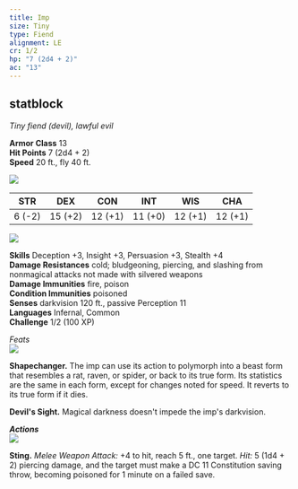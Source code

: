 ```yaml
---
title: Imp  
size: Tiny  
type: Fiend
alignment: LE
cr: 1/2  
hp: "7 (2d4 + 2)"  
ac: "13"
---
```

## statblock

_Tiny fiend (devil), lawful evil_

**Armor Class** 13  
**Hit Points** 7 (2d4 + 2)  
**Speed** 20 ft., fly 40 ft.

![](https://www.dndbeyond.com/file-attachments/0/579/stat-block-header-bar.svg)

|STR|DEX|CON|INT|WIS|CHA|
|---|---|---|---|---|---|
|6 (-2)|15 (+2)|12 (+1)|11 (+0)|12 (+1)|12 (+1)|

![](https://www.dndbeyond.com/file-attachments/0/579/stat-block-header-bar.svg)

**Skills** Deception +3, Insight +3, Persuasion +3, Stealth +4  
**Damage Resistances** cold; bludgeoning, piercing, and slashing from nonmagical attacks not made with silvered weapons  
**Damage Immunities** fire, poison  
**Condition Immunities** poisoned  
**Senses** darkvision 120 ft., passive Perception 11  
**Languages** Infernal, Common  
**Challenge** 1/2 (100 XP)

_Feats_  
![](https://www.dndbeyond.com/file-attachments/0/579/stat-block-header-bar.svg)

**Shapechanger.** The imp can use its action to polymorph into a beast form that resembles a rat, raven, or spider, or back to its true form. Its statistics are the same in each form, except for changes noted for speed. It reverts to its true form if it dies.

**Devil's Sight.** Magical darkness doesn't impede the imp's darkvision.

_**Actions**_  
![](https://www.dndbeyond.com/file-attachments/0/579/stat-block-header-bar.svg)

**Sting.** _Melee Weapon Attack:_ +4 to hit, reach 5 ft., one target. _Hit:_ 5 (1d4 + 2) piercing damage, and the target must make a DC 11 Constitution saving throw, becoming poisoned for 1 minute on a failed save.